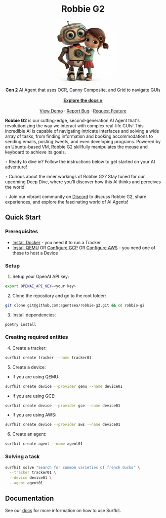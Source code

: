 <!-- PROJECT LOGO -->
<br />
<p align="center">
  <h1 align="center">Robbie G2</h1>
    <p align="center">
    <img src="images/robbie.jpg" alt="Robbie G2 Logo" width="200" style="border-radius: 50px;">
    </p>
    <p align="center">
    <strong>Gen 2</strong> AI Agent that uses OCR, Canny Composite, and Grid to navigate GUIs
    <br />
    <br />
    <a href="https://docs.hub.agentsea.ai/introduction"><strong>Explore the docs »</strong></a>
    <br />
    <br />
    <a href="https://github.com/agentsea/robbie-g2">View Demo</a>
    ·
    <a href="https://github.com/agentsea/robbie-g2/issues">Report Bug</a>
    ·
    <a href="https://github.com/agentsea/robbie-g2/issues">Request Feature</a>
  </p>
</p>

**Robbie G2** is our cutting-edge, second-generation AI Agent that's revolutionizing the way we interact with complex real-life GUIs! This incredible AI is capable of navigating intricate interfaces and solving a wide array of tasks, from finding information and booking accommodations to sending emails, posting tweets, and even developing programs. Powered by an Ubuntu-based VM, Robbie G2 skillfully manipulates the mouse and keyboard to achieve its goals.

‣ Ready to dive in? Follow the instructions below to get started on your AI adventure!

‣ Curious about the inner workings of Robbie G2? Stay tuned for our upcoming Deep Dive, where you'll discover how this AI thinks and perceives the world!

‣ Join our vibrant community on [Discord](https://discord.gg/hhaq7XYPS6) to discuss Robbie G2, share experiences, and explore the fascinating world of AI Agents!

## Quick Start

### Prerequisites

* [Install Docker](https://docs.docker.com/engine/install/) - you need it to run a Tracker
* [Install QEMU](https://docs.hub.agentsea.ai/configuration/qemu) OR [Configure GCP](https://docs.hub.agentsea.ai/configuration/gcp) OR [Configure AWS](https://docs.hub.agentsea.ai/configuration/aws) - you need one of these to host a Device

### Setup 

1. Setup your OpenAI API key:

```sh
export OPENAI_API_KEY=<your key>
```

2. Clone the repository and go to the root folder:

```sh
git clone git@github.com:agentsea/robbie-g2.git && cd robbie-g2
```

3. Install dependencies:

```sh
poetry install
```

### Creating required entities

4. Create a tracker:

```sh
surfkit create tracker --name tracker01
```

5. Create a device:

  - If you are using QEMU:

```sh
surfkit create device --provider qemu --name device01
```

  - If you are using GCE:

```sh
surfkit create device --provider gce --name device01
```

  - If you are using AWS:

```sh
surfkit create device --provider aws --name device01
```

6. Create an agent:

```sh
surfkit create agent --name agent01
```

### Solving a task

```sh
surfkit solve "Search for common varieties of french ducks" \
  --tracker tracker01 \
  --device device01 \
  --agent agent01
```

## Documentation

See our [docs](https://docs.hub.agentsea.ai) for more information on how to use Surfkit.
